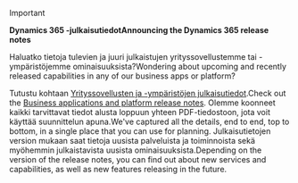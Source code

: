 > [!IMPORTANT]
> <span data-ttu-id="79e3e-101">**Dynamics 365 -julkaisutiedot**</span><span class="sxs-lookup"><span data-stu-id="79e3e-101">**Announcing the Dynamics 365 release notes**</span></span>
>
> <span data-ttu-id="79e3e-102">Haluatko tietoja tulevien ja juuri julkaistujen yrityssovellustemme tai -ympäristöjemme ominaisuuksista?</span><span class="sxs-lookup"><span data-stu-id="79e3e-102">Wondering about upcoming and recently released capabilities in any of our business apps or platform?</span></span> 
> 
> <span data-ttu-id="79e3e-103">Tutustu kohtaan [Yrityssovellusten ja -ympäristöjen julkaisutiedot](https://go.microsoft.com/fwlink/?linkid=2010158).</span><span class="sxs-lookup"><span data-stu-id="79e3e-103">Check out the [Business applications and platform release notes](https://go.microsoft.com/fwlink/?linkid=2010158).</span></span> <span data-ttu-id="79e3e-104">Olemme koonneet kaikki tarvittavat tiedot alusta loppuun yhteen PDF-tiedostoon, jota voit käyttää suunnittelun apuna.</span><span class="sxs-lookup"><span data-stu-id="79e3e-104">We've captured all the details, end to end, top to bottom, in a single place that you can use for planning.</span></span> <span data-ttu-id="79e3e-105">Julkaisutietojen version mukaan saat tietoja uusista palveluista ja toiminnoista sekä myöhemmin julkaistavista uusista ominaisuuksista.</span><span class="sxs-lookup"><span data-stu-id="79e3e-105">Depending on the version of the release notes, you can find out about new services and capabilities, as well as new features releasing in the future.</span></span>
